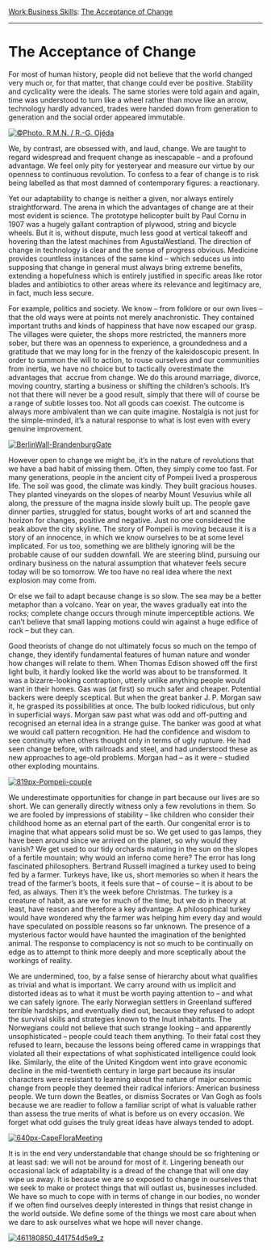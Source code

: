 [Work:](https://www.theschooloflife.com/thebookoflife/category/work/)[Business Skills](https://www.theschooloflife.com/thebookoflife/category/work/business-skills/): [The Acceptance of Change](https://www.theschooloflife.com/thebookoflife/the-acceptance-of-change/)

* * *

# The Acceptance of Change

For most of human history, people did not believe that the world changed very much or, for that matter, that change could ever be positive. Stability and cyclicality were the ideals. The same stories were told again and again, time was understood to turn like a wheel rather than move like an arrow, technology hardly advanced, trades were handed down from generation to generation and the social order appeared immutable.

[![©Photo. R.M.N. / R.-G. Ojéda](https://www.theschooloflife.com/thebookoflife/wp-content/uploads/2015/05/Les_Tr%C3%A8s_Riches_Heures_du_duc_de_Berry_f%C3%A9vrier.jpg)](http://www.thebookoflife.org/wp-content/uploads/2015/05/Les_Tr%C3%A8s_Riches_Heures_du_duc_de_Berry_f%C3%A9vrier.jpg)

We, by contrast, are obsessed with, and laud, change. We are taught to regard widespread and frequent change as inescapable – and a profound advantage. We feel only pity for yesteryear and measure our virtue by our openness to continuous revolution. To confess to a fear of change is to risk being labelled as that most damned of contemporary figures: a reactionary.

Yet our adaptability to change is neither a given, nor always entirely straightforward. The arena in which the advantages of change are at their most evident is science. The prototype helicopter built by Paul Cornu in 1907 was a hugely gallant contraption of plywood, string and bicycle wheels. But it is, without dispute, much less good at vertical takeoff and hovering than the latest machines from AgustaWestland. The direction of change in technology is clear and the sense of progress obvious. Medicine provides countless instances of the same kind – which seduces us into supposing that change in general must always bring extreme benefits, extending a hopefulness which is entirely justified in specific areas like rotor blades and antibiotics to other areas where its relevance and legitimacy are, in fact, much less secure.

For example, politics and society. We know – from folklore or our own lives – that the old ways were at points not merely anachronistic. They contained important truths and kinds of happiness that have now escaped our grasp. The villages were quieter, the shops more restricted, the manners more sober, but there was an openness to experience, a groundedness and a gratitude that we may long for in the frenzy of the kaleidoscopic present. In order to summon the will to action, to rouse ourselves and our communities from inertia, we have no choice but to tactically overestimate the advantages that &nbsp;accrue from change. We do this around marriage, divorce, moving country, starting a business or shifting the children’s schools. It’s not that there will never be a good result, simply that there will of course be a range of subtle losses too. Not all goods can coexist. The outcome is always more ambivalent than we can quite imagine. Nostalgia is not just for the simple-minded, it’s a natural response to what is lost even with every genuine improvement.

[![BerlinWall-BrandenburgGate](https://www.theschooloflife.com/thebookoflife/wp-content/uploads/2015/05/BerlinWall-BrandenburgGate.jpg)](http://www.thebookoflife.org/wp-content/uploads/2015/05/BerlinWall-BrandenburgGate.jpg)

However open to change we might be, it’s in the nature of revolutions that we have a bad habit of missing them. Often, they simply come too fast. For many generations, people in the ancient city of Pompeii lived a prosperous life. The soil was good, the climate was kindly. They built gracious houses. They planted vineyards on the slopes of nearby Mount Vesuvius while all along, the pressure of the magna inside slowly built up. The people gave dinner parties, struggled for status, bought works of art and scanned the horizon for changes, positive and negative. Just no one considered the peak above the city skyline. The story of Pompeii is moving because it is a story of an innocence, in which we know ourselves to be at some level implicated. For us too, something we are blithely ignoring will be the probable cause of our sudden downfall. We are steering blind, pursuing our ordinary business on the natural assumption that whatever feels secure today will be so tomorrow. We too have no real idea where the next explosion may come from.

Or else we fail to adapt because change is so slow. The sea may be a better metaphor than a volcano. Year on year, the waves gradually eat into the rocks; complete change occurs through minute imperceptible actions. We can’t believe that small lapping motions could win against a huge edifice of rock – but they can.

Good theorists of change do not ultimately focus so much on the tempo of change, they identify fundamental features of human nature and wonder how changes will relate to them. When Thomas Edison showed off the first light bulb, it hardly looked like the world was about to be transformed. It was a bizarre-looking contraption, utterly unlike anything people would want in their homes. Gas was (at first) so much safer and cheaper. Potential backers were deeply sceptical. But when the great banker J. P. Morgan saw it, he grasped its possibilities at once. The bulb looked ridiculous, but only in superficial ways. Morgan saw past what was odd and off-putting and recognised an eternal idea in a strange guise. The banker was good at what we would call pattern recognition. He had the confidence and wisdom to see continuity when others thought only in terms of ugly rupture. He had seen change before, with railroads and steel, and had understood these as new approaches to age-old problems. Morgan had – as it were – studied other exploding mountains.

[![819px-Pompeii-couple](https://www.theschooloflife.com/thebookoflife/wp-content/uploads/2015/05/819px-Pompeii-couple.jpg)](http://www.thebookoflife.org/wp-content/uploads/2015/05/819px-Pompeii-couple.jpg)

We underestimate opportunities for change in part because our lives are so short. We can generally directly witness only a few revolutions in them. So we are fooled by impressions of stability – like children who consider their childhood home as an eternal part of the earth. Our congenital error is to imagine that what appears solid must be so. We get used to gas lamps, they have been around since we arrived on the planet, so why would they vanish? We get used to our tidy orchards maturing in the sun on the slopes of a fertile mountain; why would an inferno come here? The error has long fascinated philosophers. Bertrand Russell imagined a turkey used to being fed by a farmer. Turkeys have, like us, short memories so when it hears the tread of the farmer’s boots, it feels sure that – of course – it is about to be fed, as always. Then it’s the week before Christmas. The turkey is a creature of habit, as are we for much of the time, but we do in theory at least, have reason and therefore a key advantage. A philosophical turkey would have wondered why the farmer was helping him every day and would have speculated on possible reasons so far unknown. The presence of a mysterious factor would have haunted the imagination of the benighted animal. The response to complacency is not so much to be continually on edge as to attempt to think more deeply and more sceptically about the workings of reality.

We are undermined, too, by a false sense of hierarchy about what qualifies as trivial and what is important. We carry around with us implicit and distorted ideas as to what it must be worth paying attention to – and what we can safely ignore. The early Norwegian settlers in Greenland suffered terrible hardships, and eventually died out, because they refused to adopt the survival skills and strategies known to the Inuit inhabitants. The Norwegians could not believe that such strange looking – and apparently unsophisticated – people could teach them anything. To their fatal cost they refused to learn, because the lessons being offered came in wrappings that violated all their expectations of what sophisticated intelligence could look like. Similarly, the elite of the United Kingdom went into grave economic decline in the mid-twentieth century in large part because its insular characters were resistant to learning about the nature of major economic change from people they deemed their radical inferiors: American business people. We turn down the Beatles, or dismiss Socrates or Van Gogh as fools because we are readier to follow a familiar script of what is valuable rather than assess the true merits of what is before us on every occasion. We forget what odd guises the truly great ideas have always tended to adopt.

[![640px-CapeFloraMeeting](https://www.theschooloflife.com/thebookoflife/wp-content/uploads/2015/05/640px-CapeFloraMeeting.jpg)](http://www.thebookoflife.org/wp-content/uploads/2015/05/640px-CapeFloraMeeting.jpg)

It is in the end very understandable that change should be so frightening or at least sad: we will not be around for most of it. Lingering beneath our occasional lack of adaptability is a dread of the change that will one day wipe us away. It is because we are so exposed to change in ourselves that we seek to make or protect things that will outlast us, businesses included. We have so much to cope with in terms of change in our bodies, no wonder if we often find ourselves deeply interested in things that resist change in the world outside. We define some of the things we most care about when we dare to ask ourselves what we hope will never change.

[![461180850_441754d5e9_z](https://www.theschooloflife.com/thebookoflife/wp-content/uploads/2015/05/461180850_441754d5e9_z.jpg)](http://www.thebookoflife.org/wp-content/uploads/2015/05/461180850_441754d5e9_z.jpg)

###### 
